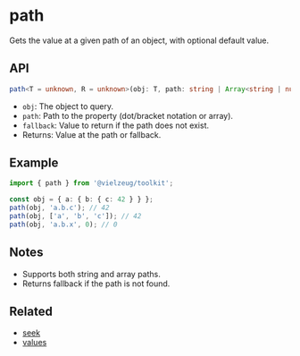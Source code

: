 # path

Gets the value at a given path of an object, with optional default value.

## API

```ts
path<T = unknown, R = unknown>(obj: T, path: string | Array<string | number>, fallback?: R): R | undefined
```

- `obj`: The object to query.
- `path`: Path to the property (dot/bracket notation or array).
- `fallback`: Value to return if the path does not exist.
- Returns: Value at the path or fallback.

## Example

```ts
import { path } from '@vielzeug/toolkit';

const obj = { a: { b: { c: 42 } } };
path(obj, 'a.b.c'); // 42
path(obj, ['a', 'b', 'c']); // 42
path(obj, 'a.b.x', 0); // 0
```

## Notes

- Supports both string and array paths.
- Returns fallback if the path is not found.

## Related

- [seek](./seek.md)
- [values](./values.md)
